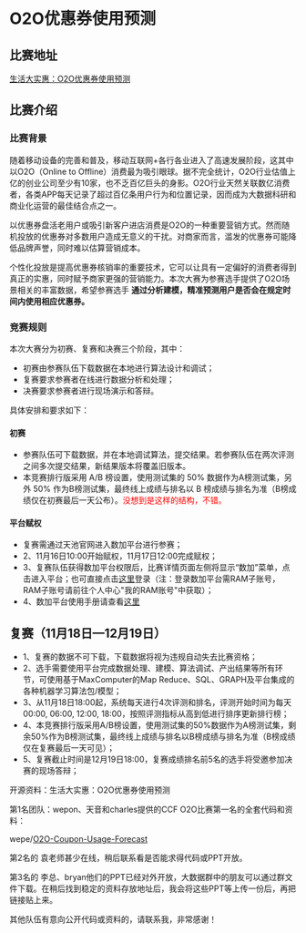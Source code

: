 # O2O优惠券使用预测


## 比赛地址

[生活大实惠：O2O优惠券使用预测](https://tianchi.aliyun.com/competition/introduction.htm?spm=5176.100067.5678.1.5ab46742gqgUmT&raceId=231587)


## 比赛介绍

### 比赛背景

​随着移动设备的完善和普及，移动互联网+各行各业进入了高速发展阶段，这其中以O2O（Online to Offline）消费最为吸引眼球。据不完全统计，O2O行业估值上亿的创业公司至少有10家，也不乏百亿巨头的身影。O2O行业天然关联数亿消费者，各类APP每天记录了超过百亿条用户行为和位置记录，因而成为大数据科研和商业化运营的最佳结合点之一。


以优惠券盘活老用户或吸引新客户进店消费是O2O的一种重要营销方式。然而随机投放的优惠券对多数用户造成无意义的干扰。对商家而言，滥发的优惠券可能降低品牌声誉，同时难以估算营销成本。

个性化投放是提高优惠券核销率的重要技术，它可以让具有一定偏好的消费者得到真正的实惠，同时赋予商家更强的营销能力。本次大赛为参赛选手提供了O2O场景相关的丰富数据，希望参赛选手 **通过分析建模，精准预测用户是否会在规定时间内使用相应优惠券。**

### 竞赛规则

本次大赛分为初赛、复赛和决赛三个阶段，其中：

- 初赛由参赛队伍下载数据在本地进行算法设计和调试；
- 复赛要求参赛者在线进行数据分析和处理；
- 决赛要求参赛者进行现场演示和答辩。

具体安排和要求如下：

#### 初赛

- 参赛队伍可下载数据，并在本地调试算法，提交结果。若参赛队伍在两次评测之间多次提交结果，新结果版本将覆盖旧版本。
- 本竞赛排行版采用 A/B 榜设置，使用测试集的 50% 数据作为A榜测试集，另外 50% 作为B榜测试集，最终线上成绩与排名以 B 榜成绩与排名为准（B榜成绩仅在初赛最后一天公布）。<span style="color:red;">没想到是这样的结构，不错。</span>



#### 平台赋权

- 复赛需通过天池官网进入数加平台进行参赛；
- 2、11月16日10:00开始赋权，11月17日12:00完成赋权；
- 3、复赛队伍获得数加平台权限后，比赛详情页面左侧将显示“数加”菜单，点击进入平台；也可直接点击[这里](https://ide.shuju.aliyun.com/)登录（注：登录数加平台需RAM子账号， RAM子账号请前往个人中心"我的RAM账号"中获取）；
- 4、数加平台使用手册请查看[这里](https://bbs.aliyun.com/read/273638.html?spm=5176.bbsl254.0.0.7EgFqv)





## **复赛（11月18日—12月19日）**

- 1、复赛的数据不可下载，下载数据将视为违规自动失去比赛资格；
- 2、选手需要使用平台完成数据处理、建模、算法调试、产出结果等所有环节，可使用基于MaxComputer的Map Reduce、SQL、GRAPH及平台集成的各种机器学习算法包/模型；
- 3、从11月18日18:00起，系统每天进行4次评测和排名，评测开始时间为每天00:00, 06:00, 12:00, 18:00，按照评测指标从高到低进行排序更新排行榜；
- 4、本竞赛排行版采用A/B榜设置，使用测试集的50%数据作为A榜测试集，剩余50%作为B榜测试集，最终线上成绩与排名以B榜成绩与排名为准（B榜成绩仅在复赛最后一天可见）；
- 5、复赛截止时间是12月19日18:00，复赛成绩排名前5名的选手将受邀参加决赛的现场答辩；







开源资料：生活大实惠：O2O优惠券使用预测

第1名团队：wepon、天音和charles提供的CCF O2O比赛第一名的全套代码和资料：



wepe/[O2O-Coupon-Usage-Forecast](https://github.com/wepe/O2O-Coupon-Usage-Forecast)

第2名的 袁老师甚少在线，稍后联系看是否能求得代码或PPT开放。

第3名的 李总、bryan他们的PPT已经对外开放，大数据群中的朋友可以通过群文件下载。在稍后找到稳定的资料存放地址后，我会将这些PPT等上传一份后，再把链接贴上来。

其他队伍有意向公开代码或资料的，请联系我，非常感谢！
